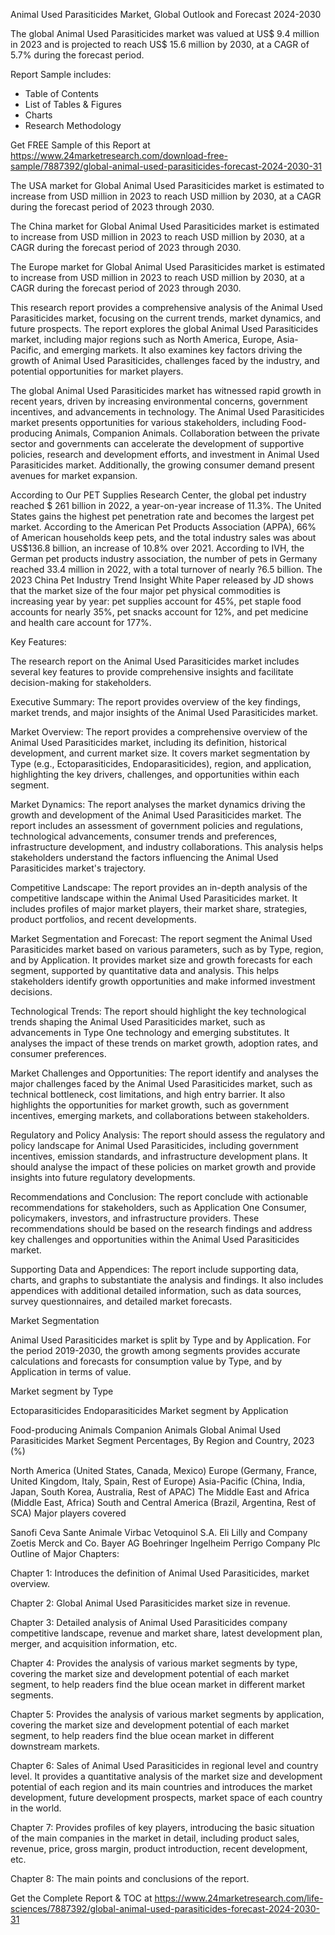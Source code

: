 Animal Used Parasiticides Market, Global Outlook and Forecast 2024-2030

The global Animal Used Parasiticides market was valued at US$ 9.4 million in 2023 and is projected to reach US$ 15.6 million by 2030, at a CAGR of 5.7% during the forecast period.

Report Sample includes:
- Table of Contents
- List of Tables & Figures
- Charts
- Research Methodology

Get FREE Sample of this Report at https://www.24marketresearch.com/download-free-sample/7887392/global-animal-used-parasiticides-forecast-2024-2030-31

The USA market for Global Animal Used Parasiticides market is estimated to increase from USD million in 2023 to reach USD million by 2030, at a CAGR during the forecast period of 2023 through 2030.

The China market for Global Animal Used Parasiticides market is estimated to increase from USD million in 2023 to reach USD million by 2030, at a CAGR during the forecast period of 2023 through 2030.

The Europe market for Global Animal Used Parasiticides market is estimated to increase from USD million in 2023 to reach USD million by 2030, at a CAGR during the forecast period of 2023 through 2030.

This research report provides a comprehensive analysis of the Animal Used Parasiticides market, focusing on the current trends, market dynamics, and future prospects. The report explores the global Animal Used Parasiticides market, including major regions such as North America, Europe, Asia-Pacific, and emerging markets. It also examines key factors driving the growth of Animal Used Parasiticides, challenges faced by the industry, and potential opportunities for market players.

The global Animal Used Parasiticides market has witnessed rapid growth in recent years, driven by increasing environmental concerns, government incentives, and advancements in technology. The Animal Used Parasiticides market presents opportunities for various stakeholders, including Food-producing Animals, Companion Animals. Collaboration between the private sector and governments can accelerate the development of supportive policies, research and development efforts, and investment in Animal Used Parasiticides market. Additionally, the growing consumer demand present avenues for market expansion.

According to Our PET Supplies Research Center, the global pet industry reached $ 261 billion in 2022, a year-on-year increase of 11.3%. The United States gains the highest pet penetration rate and becomes the largest pet market. According to the American Pet Products Association (APPA), 66% of American households keep pets, and the total industry sales was about US$136.8 billion, an increase of 10.8% over 2021. According to IVH, the German pet products industry association, the number of pets in Germany reached 33.4 million in 2022, with a total turnover of nearly ?6.5 billion. The 2023 China Pet Industry Trend Insight White Paper released by JD shows that the market size of the four major pet physical commodities is increasing year by year: pet supplies account for 45%, pet staple food accounts for nearly 35%, pet snacks account for 12%, and pet medicine and health care account for 177%.

Key Features:

The research report on the Animal Used Parasiticides market includes several key features to provide comprehensive insights and facilitate decision-making for stakeholders.

Executive Summary: The report provides overview of the key findings, market trends, and major insights of the Animal Used Parasiticides market.

Market Overview: The report provides a comprehensive overview of the Animal Used Parasiticides market, including its definition, historical development, and current market size. It covers market segmentation by Type (e.g., Ectoparasiticides, Endoparasiticides), region, and application, highlighting the key drivers, challenges, and opportunities within each segment.

Market Dynamics: The report analyses the market dynamics driving the growth and development of the Animal Used Parasiticides market. The report includes an assessment of government policies and regulations, technological advancements, consumer trends and preferences, infrastructure development, and industry collaborations. This analysis helps stakeholders understand the factors influencing the Animal Used Parasiticides market's trajectory.

Competitive Landscape: The report provides an in-depth analysis of the competitive landscape within the Animal Used Parasiticides market. It includes profiles of major market players, their market share, strategies, product portfolios, and recent developments.

Market Segmentation and Forecast: The report segment the Animal Used Parasiticides market based on various parameters, such as by Type, region, and by Application. It provides market size and growth forecasts for each segment, supported by quantitative data and analysis. This helps stakeholders identify growth opportunities and make informed investment decisions.

Technological Trends: The report should highlight the key technological trends shaping the Animal Used Parasiticides market, such as advancements in Type One technology and emerging substitutes. It analyses the impact of these trends on market growth, adoption rates, and consumer preferences.

Market Challenges and Opportunities: The report identify and analyses the major challenges faced by the Animal Used Parasiticides market, such as technical bottleneck, cost limitations, and high entry barrier. It also highlights the opportunities for market growth, such as government incentives, emerging markets, and collaborations between stakeholders.

Regulatory and Policy Analysis: The report should assess the regulatory and policy landscape for Animal Used Parasiticides, including government incentives, emission standards, and infrastructure development plans. It should analyse the impact of these policies on market growth and provide insights into future regulatory developments.

Recommendations and Conclusion: The report conclude with actionable recommendations for stakeholders, such as Application One Consumer, policymakers, investors, and infrastructure providers. These recommendations should be based on the research findings and address key challenges and opportunities within the Animal Used Parasiticides market.

Supporting Data and Appendices: The report include supporting data, charts, and graphs to substantiate the analysis and findings. It also includes appendices with additional detailed information, such as data sources, survey questionnaires, and detailed market forecasts.

Market Segmentation

Animal Used Parasiticides market is split by Type and by Application. For the period 2019-2030, the growth among segments provides accurate calculations and forecasts for consumption value by Type, and by Application in terms of value.

Market segment by Type

Ectoparasiticides
Endoparasiticides
Market segment by Application

Food-producing Animals
Companion Animals
Global Animal Used Parasiticides Market Segment Percentages, By Region and Country, 2023 (%)

North America (United States, Canada, Mexico)
Europe (Germany, France, United Kingdom, Italy, Spain, Rest of Europe)
Asia-Pacific (China, India, Japan, South Korea, Australia, Rest of APAC)
The Middle East and Africa (Middle East, Africa)
South and Central America (Brazil, Argentina, Rest of SCA)
Major players covered

Sanofi
Ceva Sante Animale
Virbac
Vetoquinol S.A.
Eli Lilly and Company
Zoetis
Merck and Co.
Bayer AG
Boehringer Ingelheim
Perrigo Company Plc
Outline of Major Chapters:

Chapter 1: Introduces the definition of Animal Used Parasiticides, market overview.

Chapter 2: Global Animal Used Parasiticides market size in revenue.

Chapter 3: Detailed analysis of Animal Used Parasiticides company competitive landscape, revenue and market share, latest development plan, merger, and acquisition information, etc.

Chapter 4: Provides the analysis of various market segments by type, covering the market size and development potential of each market segment, to help readers find the blue ocean market in different market segments.

Chapter 5: Provides the analysis of various market segments by application, covering the market size and development potential of each market segment, to help readers find the blue ocean market in different downstream markets.

Chapter 6: Sales of Animal Used Parasiticides in regional level and country level. It provides a quantitative analysis of the market size and development potential of each region and its main countries and introduces the market development, future development prospects, market space of each country in the world.

Chapter 7: Provides profiles of key players, introducing the basic situation of the main companies in the market in detail, including product sales, revenue, price, gross margin, product introduction, recent development, etc.

Chapter 8: The main points and conclusions of the report.

Get the Complete Report & TOC at https://www.24marketresearch.com/life-sciences/7887392/global-animal-used-parasiticides-forecast-2024-2030-31
